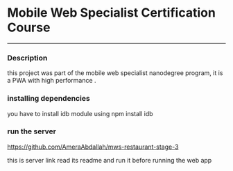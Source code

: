 # Mobile Web Specialist Certification Course
---

### Description
this project was part of the mobile web specialist nanodegree program, it is a PWA with high performance . 


### installing dependencies 

you have to install idb module using 
npm install idb 


### run the server 

https://github.com/AmeraAbdallah/mws-restaurant-stage-3

this is server link read its readme and run it before running the web app
